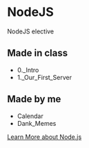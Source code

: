 # NodeJS
NodeJS elective

## Made in class
* 0._Intro
* 1._Our_First_Server

## Made by me
* Calendar
* Dank_Memes



[Learn More about Node.js](https://nodejs.org/en/)
